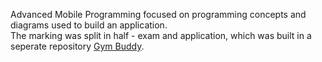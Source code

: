 Advanced Mobile Programming focused on programming concepts and diagrams used to build an application.\
The marking was split in half - exam and application, which was built in a seperate repository <a href="https://github.com/yuchingho/AndroidGymBuddy">Gym Buddy</a>.